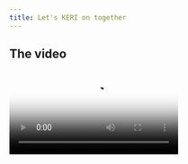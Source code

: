 ```yaml
---
title: Let's KERI on together
---
```


## The video

<!-- TODO: use path from /env Can't get this working -->
<video controls src='https://dwarshuis.com/videokeridoc/video1663530585.mp4' playsInline={true} poster='https://dwarshuis.com/videokeridoc/WOT-educational-video.png' />

<div className="subtitlecontainer alert alert--info margin-bottom--lg">okay and I will show slides all right so this is the presentation I did at IIW called 'Let's</div>

<div className="counter"></div>

## The subtitles as text

<!-- <div className="no-video-insert"> -->
<div className="no-video-insert">
0:00:00.080,0:00:00.800
paracore

0:00:03.520,0:00:12.480
okay and I will show slides all right so this
is the presentation I did at IIW called 'Let's

0:00:12.480,0:00:20.640
KERI on together'. I did the presentation,
I did the card at IIW with instructions on

0:00:20.640,0:00:26.880
how to pull the software and get ready so you
could run alongside the demo if you so chose.

0:00:27.600,0:00:33.120
No one did, which was a little bit disappointing,
but the repo is here, it's the KERI, right, KERIpy

0:00:33.120,0:00:39.680
repo the web of trust it's a lot of
the all of the networking and asynchronous

0:00:41.840,0:00:49.840
I/O is based on co-routines in a library
Sam Smith created called 'hio' right now

0:00:49.840,0:00:54.000
what I'll be running today requires
Python 3.9.7 but we're now up to 3.10.3

0:00:55.200,0:00:58.960
and these are the instructions if you
wanted to follow along let me get clone

0:01:00.000,0:01:04.320
the repo itself check out the future 'iiw'
branch and then just run a `pip install`

0:01:05.120,0:01:12.960
of the requirements file, to get all of the
dependencies. So most of actually everything

0:01:12.960,0:01:18.720
that we'll be showing today, starts with the
KERI command line interface that we call 'kli'.

0:01:18.720,0:01:26.080
It has commands and sub commands much like, if you're
familiar with Kubernetes' "kubectl" command line,

0:01:26.080,0:01:29.840
so that for example if you were doing some
something with verifiable credentials you would

0:01:29.840,0:01:36.080
start 'kli vc' and then there would be a sub command
following after the 'vc' for example 'issue' or 'revoke'

0:01:38.320,0:01:46.640
And then we do have Docker containers
that have all of the code pushed and configured

0:01:46.640,0:01:53.440
ready to run so you can pull one of those
and do a 'docker run', running a sub shell

0:01:53.440,0:02:00.960
and you can use the kli to perform tasks so
the basic structure for the commands in the kli

0:02:01.840,0:02:07.840
the groups that we have, pardon me, the agent group
for running our cloud agent which is also run

0:02:09.200,0:02:16.800
in the distributable desktop application
we're building using Py installer and

0:02:16.800,0:02:23.200
Electron to bundle KERIpy behind
a web-U/I that web-U/I uses the agent

0:02:24.880,0:02:29.600
if you want to perform some delegation commands
there's a couple of sub commands under delegate

0:02:29.600,0:02:34.320
if you want to create a distributed multi-sig
identifier you would use the multisig commands

0:02:34.320,0:02:38.560
and then the verifiable credentials I mentioned
the wallet commands are simply for listing the

0:02:38.560,0:02:44.560
contents of your wallet and by "wallet" I
mean verifiable credential wallet and then

0:02:44.560,0:02:50.320
to start witnesses or watchers you would use
the watcher group with sub cmnds like 'start'&'demo'

0:02:51.200,0:02:58.640
Steven: So, Phil, all these ..., well everything
on this page, is there documentation as to

0:02:58.640,0:03:06.240
what exactly an 'agent' means like do you have the
terminology somewhere? Phil: No, there isn't, (Now there is!, ed.)

0:03:06.240,0:03:13.440
but that would be a good thing to add to a getting started
I guess. Steven: yeah absolutely, so I mean could

0:03:13.440,0:03:20.880
certainly create like a vocabulary dictionary
and then maybe a one-liner description

0:03:20.880,0:03:28.400
of what each like "run cloud agent" does, what
delegation means. Phil: yeah that would be great.

0:03:28.400,0:03:30.720
(Available! See the glossary in the Youtube description)

0:03:30.720,0:03:46.800
Look at command line, if you run just 'help' from the top level,  
it does list... Steven: can you share the screen?

0:03:47.440,0:03:53.360
Phil: I'm sharing just this spreadsheet, I mean just the
presentation on there, let me show that desktop

0:03:56.000,0:03:59.200
there we go, okay can you see
the command line now? Steven: yeah

0:03:59.200,0:04:04.480
Phil: OK, so if you run 'kli --help' you get a list of
the commands and sub commands and they do have

0:04:05.440,0:04:10.000
one liners not all of them are accurate
at this moment but that's something that...

0:04:10.000,0:04:15.840
Steven: doesn't matter, it'll be a placeholder
in the worst case scenario.

0:04:16.400,0:04:21.360
okay, so for key management the top level commands
the the very first thing you almost always do

0:04:21.360,0:04:27.920
is do an 'init' which initializes both your data
store and your encrypted key store, 'incept' for

0:04:27.920,0:04:32.960
creating a single-sig identifier, technically you
can create multi-sig identifiers with that as well,

0:04:33.600,0:04:37.120
but they're not all that interesting. Because
all the keys are stored in the same key store

0:04:39.440,0:04:44.400
the different key events that you can create
an interaction event or a rotation event

0:04:45.040,0:04:48.480
are handled with the next two commands
'interact' and 'rotate' and they each take

0:04:48.480,0:04:54.160
parameters, 'rotation' for example, specifying your
signing thresholds number of keys rotating in

0:04:54.160,0:05:00.000
and out witnesses all the things that you can do
when rotating and 'purge' just deletes your key store

0:05:01.600,0:05:09.040
so then the miscellaneous commands querying
for creating witnesses for a KEL. Sending your

0:05:09.040,0:05:14.240
KEL to another agent; we don't use that very much
anymore because we use OOBIs to accomplish that now.

0:05:15.120,0:05:23.120
Signing, pardon me, you can just sign our arbitrary
data and it will return the signatures based on

0:05:23.120,0:05:27.520
the identifier that you used and we'll be done
I'll be demoing that in a little bit. Verifying

0:05:27.520,0:05:32.000
those signatures and if you're you know if you're
just exchanging signed data with someone via an

0:05:32.000,0:05:36.800
e-mail this will accomplish that
for you. Then 'list'ing the identifiers that

0:05:36.800,0:05:42.880
you're creating and giving a 'status' of a single
identifier. So it's important to point out that

0:05:44.240,0:05:51.840
with the most recent updates to KERIpy,
we now have first class support (ringing silenced)

0:05:57.040,0:06:02.480
We now have first class support for multiple
identifiers multiple local identifiers,

0:06:03.760,0:06:07.040
so that's why we have the 'list' command
so you can create in you can run

0:06:07.040,0:06:10.560
'init' once create a single data store
and key store and then run 'incept' as

0:06:10.560,0:06:13.600
many times you want to create other
identifiers and you use those for

0:06:13.600,0:06:20.320
like peer-to-peer communications and things like
that, so that you can't be correlated. All right

0:06:22.640,0:06:29.120
so each of the three top level runnable components
an agent a witness or a watcher each have

0:06:31.280,0:06:39.520
various startup commands. You have the 'bootstrap'
command to start an empty agent or to run a single

0:06:39.520,0:06:44.800
agent against one that's already been started. You
can run 'start' and then both for witnesses and for

0:06:44.800,0:06:50.480
agents we have these 'demo' commands which we make
heavy use of for local testing. So, for example

0:06:50.480,0:06:55.920
under the witness this starts up three well-known
witnesses and by "well-known" I mean we use salts

0:06:55.920,0:07:02.720
to initialize their key stores so that the you
can predict what identifiers will be created and

0:07:02.720,0:07:09.760
again that's not anything that you'd want
to do in a production environment,

0:07:09.760,0:07:14.240
but for running tests, and we'll be using
particularly the 'demo' witness command later on

0:07:15.120,0:07:19.200
to start witnesses so that other commands
that need witnesses know where to find them.

0:07:20.320,0:07:26.720
And then we have similar commands for watchers.
Part of the demo today is running through a

0:07:26.720,0:07:31.920
series of scripts that we've created in the
demo directory located in keripy/scripts/demo

0:07:33.360,0:07:38.960
and the most basic one is just 'demo-script' which
starts off and runs all the really basic commands

0:07:39.520,0:07:43.840
'demo-witness-script' runs through some of the same
commands but requiring witnesses to be running

0:07:44.720,0:07:50.160
and then we get into the more interesting
stuff: delegation and multi-sig

0:07:50.160,0:07:54.800
multi-sig delegation where both parties of
the delegation are a multi-sig identifier

0:07:54.800,0:07:59.920
and then credential issuance and multi-issuance.
During the demo at IIW we did not get to these.

0:08:00.720,0:08:05.360
We only got this far and in an hour. I'm not
sure we'll even get to these, but we will see.

0:08:08.320,0:08:15.760
Oh, I forgot to point out the all of the sample
JSON files are also located in keripy/tests/app/cli,

0:08:15.760,0:08:25.360
which contains the ..., when you do a 'kli incept'
command, it takes a file for all the properties

0:08:25.360,0:08:30.560
that you want to pass in for the creation of that
identifier, for example how many signature or how

0:08:30.560,0:08:34.880
many public keys to create, what's your signing
thresholds, how many / what witnesses to use, whether

0:08:34.880,0:08:39.840
it's transferable or not, et cetera and
I'll show these as we go through them today

0:08:42.320,0:08:47.360
and then finally another big enhancement in
this most recent round of changes to KERIpy

0:08:47.920,0:08:53.840
was the addition of out-of-band
introductions or OOBIs. They are files,

0:08:54.560,0:09:00.400
these are startup files that contain bootstrap
OOBIs. So for example when we use the 'demo'

0:09:00.400,0:09:04.800
command for witnesses, like I said: they're
well-known identifiers, they also start up

0:09:04.800,0:09:08.720
on well-known ports and they publish those
ports via a series of OOBIs. This is a

0:09:08.720,0:09:14.880
configuration file that any other agent can run
and know exactly how to contact those witnesses

0:09:16.000,0:09:19.120
and this is the configuration file for those
witnesses, so we'll get to those in a minute.

0:09:20.000,0:09:26.080
So that's it for the, pardon me, that's it for
the presentation there's not slides anyway

0:09:26.080,0:09:30.240
there's not that much in terms of slides,
here's just enough to get this kick-started.

0:09:32.720,0:09:38.560
So now we'll go over to our first script today.
Oh, one thing I didn't point out, but I wanted to

0:09:38.560,0:09:44.000
make clear: because we have the kli which you
can do everything you need to do with KERI

0:09:44.640,0:09:48.640
in KERIpy with the kli on a command line
and that's for running in a mode where you're

0:09:48.640,0:09:54.640
not always on the internet. But as I pointed
out also, we have an agent that can run.

0:09:54.640,0:09:58.800
That could be a continuous or persistent connection
to the internet. So a cloud agent for example.

0:10:00.240,0:10:05.760
And in that case the cloud agent exposes a
series of REST APIs that perform the exact same

0:10:05.760,0:10:11.680
functionality as all the kli things that we'll
be going through today. And in the demo scripts

0:10:11.680,0:10:17.440
that you see here for every script starting with
'delegate', there is a sister script next to it,

0:10:17.440,0:10:22.320
'-agent', that is the exact same command but
with a series of CURL POSTs, I'm sorry, the

0:10:22.320,0:10:28.560
exact same functionality, but executed as a
series of CURL POSTs against an agent, or PUTs

0:10:31.600,0:10:35.440
(and I'll show when we launch) the
agent we also expose a swagger U/I,

0:10:35.440,0:10:42.000
which allows you, if you wanted, to execute
commands against it. I'll show that towards the end.

0:10:44.880,0:10:47.280
So let's start with the basic 'demo' script.

0:10:49.840,0:10:55.920
I'll zoom in here a little bit, is that
legible for you? Steven: yeah, I'm much better now.

0:10:57.760,0:11:05.760
Okay so, the very first thing this does is create
a key store within it. Currently KERI now supports

0:11:06.560,0:11:11.360
the ability to create a key store and data store
for that matter with a passcode and when you

0:11:11.360,0:11:16.400
do that, it becomes an encryption key. like it's
stretched into an encryption key that is used for

0:11:17.440,0:11:24.160
encrypting the key store so that no one
else can gain access to your private keys

0:11:24.800,0:11:29.040
that passcode is never stored
anywhere within KERIpy or the agent

0:11:29.040,0:11:33.520
so it has to be protected by the user because
otherwise you can't get access to your keys

0:11:34.400,0:11:41.840
Steven: Sorry Phil give me one sec there's
just something going on in here, one second

0:11:45.000,0:11:55.000
(What a perfect break for a small quiz!:)
(How many new terms has Phil introduced so far?)

0:11:55.500,0:12:05.520
(The answer is: 55 terms that need explanation!)
(Most of which are available; see description.)

0:12:07.520,0:12:08.960
Steven: sorry about that!
Phil: no worries

0:12:15.840,0:12:20.240
Okay so, for all of the commands that we're
gonna be running today, we just pass in the

0:12:20.240,0:12:23.200
flag '--nopasscode' so the keystore isn't
encrypted. And that's just to make things

0:12:23.200,0:12:27.120
easier, so we're not passing passcodes around
to every other command but anywhere where you

0:12:27.680,0:12:32.640
run a subsequent command after 'init' you can
pass in '--passcode' and it'll unlock

0:12:32.640,0:12:38.400
the keystore if it's indeed locked so the very
first thing that this does is create a database

0:12:38.400,0:12:43.680
and key storage you can see from the comments
the name of the database, the name of this

0:12:44.480,0:12:48.240
instance that you're creating, is
called 'test' and that is used to create

0:12:48.240,0:12:53.440
the directory structure for the databases
that support both the wallet and the key store.

0:12:55.520,0:13:00.800
Those databases can go in one of three
places. When configured properly you can

0:13:00.800,0:13:06.640
create a database and key store in '/temp'
which obviously is used just for testing and

0:13:06.640,0:13:13.360
we use that heavily when running all of our unit
tests. If you have a directory called

0:13:14.080,0:13:18.720
'/user/local/var/keri', and the current user has
write access to that directory it'll create

0:13:18.720,0:13:22.480
all the databases under there. And then they're
prefixed with the name that you give it here.

0:13:23.680,0:13:28.720
If you don't have that directory the last place
that KERIpy attempts to create the data stores

0:13:28.720,0:13:34.960
is in your 'home directory.keri' and then it
would begin with 'test' for this one after that.

0:13:35.600,0:13:38.160
So those are the three places you
want to go look for your key stores

0:13:41.280,0:13:44.240
So after it creates the key store, we're creating...
Steven: Sorry, can you, when you

0:13:45.760,0:13:51.280
would you define which one of those three places
to look for here? Phil: No. Steven: or it's just the way

0:13:51.280,0:13:56.320
you're installed, you're just, you're set up
Phil: that's correct, it's the way your system is set up

0:13:56.320,0:14:01.760
there. we don't support the creation of temporary
from the command line. We could add it as a flag,

0:14:01.760,0:14:06.400
I guess, but we don't currently support that.
So this will ...,from the command line, this will

0:14:06.400,0:14:09.920
create the key stored in either '/user/local/var/keri',
if it exists and you have

0:14:09.920,0:14:16.720
write access to it, or under '.keri' in your
own directory if you don't have that other one.

0:14:20.080,0:14:20.580
Uhm...

0:14:23.600,0:14:28.240
Yeah, we could we could definitely add the ability
to create a 'temp'(orary ed.) from here but that would

0:14:28.240,0:14:32.960
just be another flag so the first thing we create is
a non-transferable identifier after you give

0:14:32.960,0:14:37.520
the name of the data stored you give a local
human readable alias to this identifier and as

0:14:37.520,0:14:41.360
i mentioned you can support you can create
multiple identifiers so you would give them

0:14:41.360,0:14:43.920
per a single key store so you can
give them whatever aliases you want

0:14:43.920,0:14:47.600
So that you can remember what you're
using that particular identifier for

0:14:48.880,0:14:52.480
So this is creating a non-transferable
identifier. We'll start by opening that

0:14:56.560,0:15:04.320
So, 'transferable=false' obviously and a
transferable identifier (&lt;- slip of the tongue!)

0:15:04.320,0:15:08.160
Or a NON-transferable identifier in
this case, means that you cannot perform

0:15:08.160,0:15:12.320
any rotations against this (identifier ed.) You can't transfer
to another set of keys that's why it's called

0:15:12.320,0:15:19.280
"non-transferable", so these are basically throwaway
identifiers. You use them for example witnesses

0:15:19.280,0:15:23.200
you'd use non-transferable identifiers because
they themselves won't ever have any witnesses

0:15:23.200,0:15:27.040
they don't perform rotations at all.
If you feel like a witness

0:15:27.040,0:15:30.640
has been compromised, you just destroy that
witness and start over with a brand new one,

0:15:30.640,0:15:34.720
and rotate it out of your key store, out of
your identifier, that's using that witness.

0:15:37.120,0:15:42.560
So because it has no witnesses, 'toad' is the
witness threshold I have no idea why it's

0:15:42.560,0:15:48.800
called "toad"; that's a Sam-ism (Sam Smith, ed.). so we have a zero
witness threshold, because we have no witnesses the

0:15:48.800,0:15:54.320
'icount' is the number of signing keys to create,
the 'ncount' is the number of next keys. If you

0:15:54.320,0:15:59.440
you're familiar with KERI pre-rotation, this is
the next keys to create and that these are the

0:15:59.440,0:16:05.960
signing thresholds, 'i' for current signing threshold ('isith' ed.)
'n' for next signing threshold ('nsith' ed.), and these have to be

0:16:05.960,0:16:10.360
'1' for transferable identifiers, across the
board, because they only support single sig

0:16:12.400,0:16:18.240
All right, so, after we do that, we try and
rotate this identifier and we capture the

0:16:18.240,0:16:23.200
fact that we should get an error, because you
can't rotate a non-transferable identifier.

0:16:25.360,0:16:36.080
Then we move on and we create a
transferable identifier. Open that file

0:16:36.080,0:16:38.320
the only difference between this and
the previous one, because we're not

0:16:38.320,0:16:42.160
going to do witnesses quite yet, is that
we have the flag 'transferable:' equals 'true'

0:16:44.000,0:16:46.800
and you'll notice when we create those
two identifiers they have different

0:16:47.520,0:16:53.520
prefixes on the identifier which because
all cryptographic material is encoded in

0:16:53.520,0:16:57.920
qualified Base64 we have a derivation code
on the beginning that indicates one is a

0:16:57.920,0:17:03.840
non-transferable, and the other is a 'Blake3'
hash of a transferable identifier; it's 'B' versus 'E'.

0:17:11.120,0:17:14.720
So after we create the transferable
identifier we then try and perform a

0:17:14.720,0:17:19.520
rotation event, which should work because this
is transferable. We then rotate, and we anchor

0:17:19.520,0:17:22.480
data into it (using '--data' tag, ed.),
and in this case the anchor is

0:17:24.560,0:17:29.520
just a simple standard
anchor for example for performing a "delegation"

0:17:29.520,0:17:36.400
or anchoring a transaction event log (TEL ed.) event into
this, and by anchoring we mean making

0:17:36.400,0:17:40.960
a cryptographic commitment to whatever this
data points to. So, for example in delegation,

0:17:40.960,0:17:45.840
if I were being a delegator and someone
requested a rotation event, I would anchor,

0:17:46.800,0:17:50.640
I would create an anchor similar to this
this is okay this wouldn't be '0' but

0:17:50.640,0:17:57.000
okay, this is the prefix (&lt;- Oops!) that I'm
approving, the AID, sorry, that I'm approving

0:17:57.280,0:18:01.360
this is the sequence number of the event that
I'm approving and this is a digest of that event

0:18:02.640,0:18:05.040
same thing if you were anchoring an issuance event

0:18:05.840,0:18:09.440
from a public transaction event log (PTEL ed.), it
would look exactly like this

0:18:11.840,0:18:18.240
Steven: And the sequence is for what? Phil: So remember,
in key event logs key events are a sequence of events.

0:18:18.800,0:18:23.680
So you do the inception: 's=0', rotation 's=...'
etc etc, so that's an index into the

0:18:23.680,0:18:31.520
key event log, that this event represents.
We perform an interaction event which anchors

0:18:31.520,0:18:36.320
the exact same data just for testing purposes,
obviously. Then we perform a rotation event that

0:18:36.320,0:18:41.120
gives us three keys with assigning threshold
of two and then another rotation doing the same

0:18:41.120,0:18:46.000
thing, because remember, this is an interesting
thing to remember about KERI,

0:18:46.000,0:18:52.560
because you do pre-rotation you need at least
two rotations to get to a new number of next keys

0:18:52.560,0:18:57.680
So when we first created these, if you remember, I
had a next key of '1' so after this rotation event

0:18:58.720,0:19:02.240
we will only have one key because that's
what we previously committed to but now we

0:19:02.240,0:19:06.000
prepare ourselves to have three keys
if we perform another rotation event.

0:19:09.680,0:19:14.080
These are the sign&verify commands that I
mentioned earlier. So we sign the data just signing

0:19:14.080,0:19:17.840
again you can have any arbitrary data. You can
specify the data on the command line, if you want,

0:19:17.840,0:19:25.200
or if you use the '@' sign here, you can specify a
file to sign, and then we take the three signatures

0:19:25.840,0:19:30.160
and pass them into the 'verify' command against
the same data, using the same identifier that

0:19:30.160,0:19:34.880
signed them, testing with the same identifier that
signed them, and we get whether they're verified or

0:19:34.880,0:19:39.440
verifiable, or not, and then in this last one (command, ed.)
I just messed with the signed data to verify

0:19:39.440,0:19:46.320
it, to generate an error on verification. And the
last bit here is just testing establishment only

0:19:50.000,0:19:54.000
and that's just another flag that you can
pass in when creating an identifier: 'estOnly:'

0:19:54.720,0:20:00.720
is 'true' and that means you can only perform
establishment events which are 'incept' or

0:20:00.720,0:20:07.120
'rotate' events and that's a security enhancement
to an identifier, so that you can't ever expose

0:20:07.120,0:20:13.280
your public key repeatedly by doing interactions
which just sign and anchor data but they never

0:20:13.280,0:20:18.400
rotate keys. And repeated use of a public key
weakens it because it exposes it and allows

0:20:18.400,0:20:24.640
people an opportunity to try and work against it
and break it. So, with "establishment only" (estOnly tag, ed.),

0:20:24.640,0:20:30.240
every time you do anything, issue a credential, approve
a delegation, etc, you're getting a new set of

0:20:30.240,0:20:34.720
"next", you're getting a new set of keys so the keys
are only exposed once, when they're first created.

0:20:37.280,0:20:37.780
okay

0:20:40.160,0:20:45.040
All right, so let's go run that, how are we doing
here for visibility? Let me zoom in a little bit.

0:20:45.040,0:20:49.840
Steven: a little bit bigger will be good. Phil: How's that? Okay
yeah, all right, let me give us a little space

0:20:55.440,0:21:03.840
All right, so the first thing we'll do is, so,
the very first thing we always do is delete our

0:21:03.840,0:21:10.560
keystore, because I'm developing KERIpy and
working with it every day, I repeatedly am

0:21:10.560,0:21:15.840
deleting my keystore, so if you're going to ever do
anything with KERI you get used to running this

0:21:15.840,0:21:20.000
command, because you're creating new key stores for
testing, and you don't want to keep the old data

0:21:20.000,0:21:25.600
around, so you'll just see me do that repeatedly
throughout the demo today.

0:21:27.680,0:21:31.600
So run './scripts/demo/demo-script.sh'
Steven: this is a stupid question...

0:21:33.840,0:21:40.720
so when it's the key stores that are stored in that
folder '/var/keri'; what format is it in?

0:21:42.000,0:21:50.560
those are lmdb databases. Lmdb? Lmdb, yeah.
it's a read-only, or not read only, it's a

0:21:50.560,0:21:54.480
lightning fast key value store supposedly
the fastest database on the planet

0:21:55.120,0:21:57.840
according to Sam (Smith, ed.) according to them
as well; that's what they claim.

0:22:00.400,0:22:04.720
All right, so we'll just quickly go
through the different commands that I

0:22:04.720,0:22:08.560
already talked through in the script. We created
the key store in the database, and we created a

0:22:08.560,0:22:13.440
credential store as well, and you can see I
have write access to '/user/local/var/keri'

0:22:13.440,0:22:19.280
So under keystore (ks, ed.) created test under database
(db, ed.) test and 'reg' for the registry for the key

0:22:19.280,0:22:24.720
credential store, it created test. This is the
non-transferable identifier that we created. It has

0:22:24.720,0:22:29.760
a derivation code of 'B' at the beginning of it and
interestingly enough the public key is also

0:22:30.880,0:22:37.120
the identifier. Here's the error that we generated
because we attempted to rotate a non-transferable

0:22:37.120,0:22:42.000
identifier. That's a good error and then
next we created the transferable identifier

0:22:43.440,0:22:47.280
and it starts with 'E' so you know that's a
transferable identifier just by looking at

0:22:47.280,0:22:52.320
it. And the public key is different because this
public key, I'm sorry, this identifier (!) is generated

0:22:53.520,0:22:59.680
as a hash of the inception event, so that's how
we generate identifiers for the

0:22:59.680,0:23:06.560
transferable identifiers and then using the same
one, we did the first rotation, we did a second

0:23:06.560,0:23:10.720
rotation, we anchored data in here somewhere, which
I'll take a look at with the status command next.

0:23:11.680,0:23:15.120
And then we started doing that we did:
an interaction event. And then we did the

0:23:15.680,0:23:23.120
rotation, to get three sets of keys. Okay, that was
the second rotation event with the three on it.

0:23:23.760,0:23:28.720
And then here are the three signatures on
that anchor data, and those are the same

0:23:28.720,0:23:32.320
that are in the script because I when setting
up the script, I copy and paste them in there

0:23:32.320,0:23:36.880
one two and three is valid but signature
three is not valid now. Interestingly enough,

0:23:37.520,0:23:42.000
you see that with only passing in the signature
the code knew that they were one two and three

0:23:42.640,0:23:46.480
and that's because when using a multi-sig
identifier when you sign something with it

0:23:46.480,0:23:51.280
you create what's called indexed signatures
so the derivation code contains not only

0:23:52.640,0:23:59.040
a code to tell you that it is a signature but also
it is an index signature so that you can see 'AA',

0:23:59.040,0:24:07.040
'AB' and 'AC', that's hex for '0', '1' and '2'. So we know that
they came from, they correspond to the first public

0:24:07.040,0:24:11.920
key versus the second public key versus the third
public key. Steven: Cool, so how come it says signature

0:24:11.920,0:24:17.680
three is valid and then error signature is invalid?
Phil: Because this is the one in the shell script that I

0:24:17.680,0:24:25.440
let's see script "demo-script", I ran this one with
a messed up signature, so I took signature three

0:24:25.440,0:24:31.840
and I changed the end of it, so it's an example,
just to show it that way.

0:24:32.480,0:24:37.600
i should change the anchored data, because changing
signatures is not as interesting. But anyway,

0:24:37.600,0:24:41.360
one of the commands that I talked about at
the beginning that's very useful is the 'kli

0:24:42.400,0:24:53.680
status' command and we'll take a look at the test
key store and the alias of trans and you can see

0:24:53.680,0:24:57.680
that it's at sequence number five, because we
performed an interaction

0:24:57.680,0:25:01.600
in several rotation events. We're not using any
witnesses so this is blank, and these are our

0:25:01.600,0:25:05.840
three public keys but more interesting with
the 'status' command is this the '--verbose' flag

0:25:07.040,0:25:10.320
which gives you the full key event log
so now you're getting into the real guts

0:25:10.320,0:25:14.000
of kerry here you can see exactly,
oops, that's not what I want to do,

0:25:19.040,0:25:19.760
you can see

0:25:21.840,0:25:25.360
well first we specifically list the
witnesses when you run 'verbose', which he

0:25:25.360,0:25:28.480
doesn't have any, but now you can see each of
the commands. So here's your inception command,

0:25:29.040,0:25:33.600
because we use self-addressing identifiers (SAID, ed.) for
all KERI events, his digest is the same as his

0:25:33.600,0:25:38.160
inception, is the same as his identifier because
this is an inception event, and here's his key

0:25:38.160,0:25:41.840
and here's a cryptographic commitment
to his next key, his pre-rotating key.

0:25:42.640,0:25:47.280
Now we perform a rotation so you could you
could run Blake3 against this and prove that

0:25:47.280,0:25:51.440
it matched up with the pre-rotated next key,
to verify that this is the correct rotation

0:25:51.440,0:25:56.800
event and his identifier of course doesn't
change. That's the whole power of KERI for

0:25:56.800,0:26:01.760
key management. But he has a new self-addressing
identifier, because this is the hash of this event.

0:26:03.680,0:26:08.400
Then we move on and this is where we anchor
the data, and this is what an anchor looks like.

0:26:08.400,0:26:13.920
So it's simply in the 'a:' field in a which is an
array of any data that you want to anchor in here.

0:26:13.920,0:26:19.040
And this is that anchor file that I showed
you earlier. Here's an interaction event. You see

0:26:19.040,0:26:22.960
there's nothing specifying any key changes here,
because you don't change keys with interaction

0:26:22.960,0:26:27.200
events, you're just at anchoring data and
here we've anchored the same amount of data.

0:26:28.480,0:26:33.120
You notice also every event but the inception event has a 'p:'

0:26:33.120,0:26:39.680
and that's an anchor to the previous; thus making
it a blockchain. An anchor to the previous event

0:26:41.600,0:26:44.960
and then finally we performed the rotation,

0:26:46.080,0:26:50.640
to give us three next keys, but as I said, because
we had already committed to one key when we did

0:26:50.640,0:26:54.800
that three, we got three next keys but only
one public key, so we had to perform a second

0:26:54.800,0:27:01.360
rotation to get three public keys, and this 'kt:'
here is the signing threshold for the (signing, ed.), so you

0:27:01.360,0:27:05.840
need at least two signatures to make anything
valid for this identifier in this current state.

0:27:08.000,0:27:11.840
All right. So that's the first intro
script. Any questions about that?

0:27:13.040,0:27:14.480
Steven: I don't know enough to ask questions.

0:27:18.560,0:27:24.400
So I know from reading some of the specs of
that all the those (tags, ed.) like 'vt:' whatever the

0:27:24.400,0:27:29.760
field names are, are all defined in the spec, right?
Phil: yes, they are, absolutely. Yeah, it's funny,

0:27:29.760,0:27:35.120
I mean, I'm at the point now, where I look at them
and my head just reads them out loud to me. Steven: I'm not

0:27:35.120,0:27:44.640
there yet. Phil: yeah, it takes a while and Sam has changed
them repeatedly. Like 'k' here used or i

0:27:44.640,0:27:48.240
know b all the b's they used to be 'w's because
they used to be witnesses but we changed them

0:27:48.240,0:27:54.160
to backers instead of witnesses so now they're
all 'bt', 'br' and 'ba' Steven: But is a backer a witness?

0:27:55.840,0:27:59.760
Phil: Well, you can have either a ledger backer or a
witness backer that's why we changed the name.

0:28:01.360,0:28:05.680
and a witness backer would be using standard
KERI infrastructure for witnesses

0:28:05.680,0:28:09.360
and then you can have as many as you want, but if
you have a ledger backer you're anchored to just

0:28:09.360,0:28:15.840
one ledger. And that ledger serves the role
of both witnesses and technically watchers.

0:28:16.400,0:28:20.800
Steven: a ledger is greater than ...
a ledger contains witnesses?

0:28:22.320,0:28:28.880
Phil: a ledger serves the role of a witness, if you have
a need for distributed ledger technology in your

0:28:28.880,0:28:33.920
infrastructure. iIf you're relying on cryptocurrency
or you know the economics of a token or whatever,

0:28:34.960,0:28:42.240
then you can use that and trust the (if you
want to put trust in the) anchoring of your

0:28:42.240,0:28:47.440
events in the ledger, instead of getting
receipts from witnesses, you can do that.

0:28:47.440,0:28:52.720
It's not better, it's just different. It's just a
different way to provide that layer of security.

0:28:54.960,0:28:58.160
So the next thing I'm going to do here,
down in the lower window, is to launch..

0:28:58.160,0:29:01.280
Steven: So, it has a story (as a sidebar): Has there
been discussion about using tokens?

0:29:02.640,0:29:08.000
Steven: Not for us (KERI/ACDC, ed.), no. Steven: But like crypto?
Phil: At IIW last week there was a really interesting session

0:29:08.560,0:29:15.680
that Richard Esplin from Evernym (now AVAS) held,
asking why KERI versus why a ledger?

0:29:15.680,0:29:20.560
And what the whole point of it for him was... (&lt;- cliff hanger!),
that it was a great session, he held it on Monday and none of

0:29:20.560,0:29:25.840
us were able to attend. So then he re-held it again
on Tuesday, oh I'm sorry it was on Tuesday, first day

0:29:26.400,0:29:32.560
on Tuesday, then he held it again on Wednesday
after talking to us Tuesday night at dinner he

0:29:32.560,0:29:38.320
held it again on Wednesday, so Sam and myself
and Kevin could participate, pardon me, and his

0:29:38.320,0:29:42.240
the whole point of it for him was ( tadaa! -> )
okay, if I'm instructing clients who want to build

0:29:42.240,0:29:46.400
SSI infrastructure, do I tell him "he is KERI"
do I tell him "he's a ledger" what do I tell him?

0:29:48.160,0:29:51.280
And it was great to clear up a lot of
misconceptions because people think:

0:29:52.000,0:29:56.400
"oh, you can't use a ledger with KERI". No that's not
true, you don't have to use a ledger with KERI. We

0:29:56.400,0:30:01.200
don't think it's, we don't think it's needed at
all, but as Sam as what Sam pointed out during

0:30:01.200,0:30:05.920
the talk, is if you already have an investment
in ledger infrastructure for other reasons,

0:30:06.640,0:30:10.720
you can then leverage that ledger
as an additional trust threshold,

0:30:10.720,0:30:14.640
or security threshold for your
identifiers instead of using witnesses.

0:30:17.200,0:30:22.800
So no, we're not, I mean the vLEI won't be using
anything to do, with cryptocurrencies or tokens but

0:30:22.800,0:30:29.280
if you, you know, if for example a lot of people are
using SSI systems based on Indy networks, right,

0:30:29.280,0:30:34.320
now if you want to transition to using KERI, you
could do that by anchoring your KERI identifiers

0:30:34.320,0:30:39.040
in your Indy ledger. And then you, and the neat
thing about it is, you could then transfer them

0:30:39.040,0:30:43.600
off, off the ledger and have non-ledger based
identifiers, so that's what's great about

0:30:43.600,0:30:47.760
KERI: it's portable, you can be anchored to any
one ledger at a time, or you could move it to a

0:30:47.760,0:30:53.040
different ledger, or you could move to using just
witnesses, all with the same identifier by just

0:30:53.040,0:30:58.880
doing rotation events and changing your anchor,
your backers here. Steven: but could you also do, if

0:31:02.080,0:31:09.520
could you be anchored, let's say to multiple Indies
or Ethereum? Phil: you could be only anchored in one at a

0:31:09.520,0:31:16.160
time, because that's the source of truth
for that identifier at that given point in time.

0:31:16.160,0:31:21.440
You can then rotate to a different one, but you
you can't have two ledgers at the same time.

0:31:23.200,0:31:30.320
Steven: So when people, well what maybe they
misunderstood, so I understood that

0:31:30.320,0:31:33.360
okay one of the problems in blockchain is that
you're all you have to be committed to all use

0:31:33.360,0:31:39.120
the same network which is not practical
unless you're running an ICO scam, so

0:31:40.960,0:31:46.880
I understand KERI is digital ledger
technology agnostic. And that you could

0:31:46.880,0:31:52.080
use it..., it could interoperate with existing
ledgers like Aries or Indy whatever it's called,

0:31:54.800,0:31:57.760
but it's only that one network.
You couldn't, you couldn't connect

0:31:59.280,0:32:07.520
Ethereum and Indy to the KERI ledger (&lt;- KEL?!)
Phil: Correct, yeah, KERI is not (a ledger. ed.), KERI couldn't,

0:32:07.520,0:32:13.520
It couldn't be used as a technology to bridge between
networks, that's not what it's designed for, but

0:32:13.520,0:32:17.200
you could use it to move a single
identifier across networks, if you wanted

0:32:19.360,0:32:29.520
oh okay, all right, yep, okay. So moving on,
the next command I'm running again

0:32:29.520,0:32:34.160
we do the 'rm -rf' and then 'kli witness
demo'. This starts these three witnesses and

0:32:34.160,0:32:38.320
we give them aliases of 'wan', 'wil' and
'wes' and these are the three identifiers.

0:32:38.320,0:32:41.840
That I now know by heart, because I
start them a hundred times every day.

0:32:42.800,0:32:48.240
And they're started with a given salt for
each one, so that the identifier is predictable.

0:32:50.000,0:32:54.640
Now we get to OOBIs. This is the really interesting
part. So OOBIs or "out-of-band introductions"

0:32:54.640,0:33:00.720
allow people to discover full key event logs,
witness key event logs and service endpoints.

0:33:00.720,0:33:06.800
for any other identifier, and you can see here
they are simply URLs, so in these cases this is

0:33:06.800,0:33:13.760
an OOBI, we know that because it has this '\*\*\*/oobi/'
in the path. This is the identifier about whom

0:33:13.760,0:33:18.960
this OOBI is referencing. And this is the role that
this particular OOBI is playing, so in this case

0:33:18.960,0:33:26.880
this is a 'controller' OOBI for this witness.
We'll take a look at two configuration files.

0:33:33.200,0:33:38.320
So this is a new (setup? ed.), with the most recent
version of KERI with Py, we have the ability

0:33:38.320,0:33:42.160
to specify configuration files. Previously
when we did our first pilot for life with

0:33:42.160,0:33:44.640
this we were hard-coding IP-addresses
all over the place, because we didn't

0:33:44.640,0:33:48.560
have a discovery mechanism. But we now have
a discovery mechanism that's using OOBIs.

0:33:49.680,0:33:54.000
So when you start any agent who's going to run
with persistent connection like our witnesses,

0:33:54.000,0:34:00.320
or if you run agents, you can specify a
CURLs field in their configuration file,

0:34:00.320,0:34:06.880
that specifies endpoints that he will be exposing.
So in this case the scheme he's exposing a TCP

0:34:06.880,0:34:15.600
end-point. On this port 'localhost' and an 'http:' endpoint
on this port on localhost when he generates OOBIs

0:34:15.600,0:34:19.440
he can generate OOBIs, for either of these
endpoints, because he's been told, through this

0:34:19.440,0:34:26.320
configuration file that that's who he's listening
on. So when he generates an OOBI for example for a

0:34:26.320,0:34:30.720
controller, so then the controller is basically saying:
"this is where you can contact me directly, not through

0:34:30.720,0:34:38.480
a witness, but just contact me directly", pardon me,
he would generate a newbie that looks like this...

0:34:41.520,0:34:45.280
Okay, we're already schooled over this, is the
little window of the two of us was blocking it

0:34:47.600,0:34:52.560
so it's again, it's the location to
contact this OOBI which is of course the same

0:34:52.560,0:34:57.760
as his 'http:' endpoint: what they identify, who the
identifier is, and what role this OOBI is playing.

0:34:57.760,0:35:02.480
Now interestingly, when you look at the
command line we ran six OOBI resolutions, the

0:35:02.480,0:35:07.440
little green checkboxes, said they all worked
and that's because, well now when we start this

0:35:08.000,0:35:12.560
based on the configuration file, not only does
each witness expose his endpoints this way,

0:35:12.560,0:35:19.360
but he also resolves the other two witnesses
OOBIs, so at startup he exposes this then he

0:35:19.360,0:35:27.280
reaches out to this witness at this
address and this witness returns a reply event

0:35:27.840,0:35:32.320
which contains his key event log, which is very
simple, because he's a non-transferable

0:35:32.320,0:35:38.080
identifier, and a reply message containing
his endpoint information that he has had

0:35:38.080,0:35:41.920
configured via this configuration file. So now
all the witnesses are communicating with each

0:35:41.920,0:35:45.360
other and establishing how they could connect
with each other if they need to. And also if

0:35:45.360,0:35:50.160
someone is, let's say, as we will demo in a minute,
someone is using all three of these witnesses,

0:35:52.080,0:35:56.720
when someone asks a witness for an OOBI
for an identifier, that he's a witness for,

0:35:56.720,0:36:01.520
he can say "oh well, he's also has
these other two witnesses and here's

0:36:01.520,0:36:05.200
their connection information. Doesn't have to do
that, but he can, because we've configured him to

0:36:05.200,0:36:11.120
resolve the other witnesses and then wil's
and wes's configuration file is the same.

0:36:11.120,0:36:17.280
Except of course he's referencing the other two
identifiers, right, so now we'll look at 'demo-script-witness'

0:36:20.800,0:36:28.320
again, this is we initially initialized
the key store with, no passcode, we do an OOBI

0:36:28.320,0:36:32.720
resolution against each of the three witnesses,
those OOBIs should look familiar because the ones

0:36:32.720,0:36:38.240
I just showed in the configuration file, so now
this new data store now has the information for

0:36:38.240,0:36:42.960
each of these three witnesses. So he's configured
to be able to use them as witnesses, if he wants

0:36:43.840,0:36:49.680
this, however, if we were running an agent we would
probably create a configuration file like this one.

0:36:50.960,0:36:54.960
If for example we were, which
we will be for the vLEI system,

0:36:54.960,0:36:59.600
packaging up an agent that has pre-configured
witnesses; that we're anticipating everyone will

0:36:59.600,0:37:03.600
use and then we create a configuration file
which gives them OOBIs to those witnesses.

0:37:03.600,0:37:06.960
So when they start up, they initially
automatically initialize those,

0:37:06.960,0:37:10.720
and bring them, bring all the data over they need,
so they can communicate with those witnesses.

0:37:12.800,0:37:17.120
But you can do it with command line here 'kli
oobi resolve' so that's what we do for this.

0:37:19.280,0:37:26.160
So then we do an inception event with the
'trans-wits-sample' and then we create an inquisitor

0:37:26.160,0:37:31.840
and then we do a status of this with his
witnesses, we perform a rotation witness

0:37:31.840,0:37:35.520
cut, so that removes this guy from his set
of witnesses, this is rotating a witness

0:37:35.520,0:37:39.360
out, because I don't want to use them
anymore and then we do a status again

0:37:39.360,0:37:43.840
to see that he's gone, that he's down to
two witnesses this is fixed, I fixed this,

0:37:46.080,0:37:51.600
and then we do a kli rotate with a 'witness-add',
so we add that witness back in and then we do

0:37:51.600,0:37:56.240
another status to see that he has those, that
witness's back in, as part of his witness set.

0:37:56.240,0:37:59.760
Steven: And what happens if you never added that
back in? Does something tell you have,

0:38:00.560,0:38:03.040
you should have three witnesses? Phil: Well you're okay,

0:38:04.640,0:38:08.320
you don't have to. It's just saying that
you now have two and when you, so when you

0:38:08.320,0:38:18.080
rotate this out, it will also change your witness
threshold. I think let's take a look at this guy

0:38:18.080,0:38:22.400
yeah so you can see when we create him he's
created his transferable with these three

0:38:22.400,0:38:26.880
witnesses and he has a witness threshold of two
so that means you only need receipts from any

0:38:26.880,0:38:31.280
two of these okay considering Steven: Okay, that's sort
of, that's what I was thinking / wondering about.

0:38:31.280,0:38:36.720
So if you put that to three
and you and you removed, you cut that one...,

0:38:37.440,0:38:42.480
Phil: you'd get an error. Steven: Oh, you get an error, yeah,
you can't cut them? Phil: you

0:38:42.480,0:38:46.480
can't, yeah, I would say your witness threshold of
two is you're with a threshold of three can't be

0:38:46.480,0:38:50.720
satisfied, because you only have two witnesses. Steven: so
you're supposed to create a new one, add a new one

0:38:50.720,0:38:54.320
and then... Phil: No, you can change the threshold
on the command line, so you do something like

0:38:55.440,0:38:59.840
'--toad 2' and then that would,
that would make it valid

0:39:01.680,0:39:04.240
Steven: but wasn't there a reason why
it was three in the first place?

0:39:05.760,0:39:09.440
Phil: It's all your own identifier and
you're controlling your identifier, so it's up to

0:39:09.440,0:39:14.560
you to determine what security constraints
you want for that identifier, so yeah sure, you

0:39:14.560,0:39:17.920
probably created it with three, but if you're just
saying "okay, you know what, now I only need two, or

0:39:17.920,0:39:21.760
I'm only going to have two temporarily, because
i need to go find a new witness", you can do this.

0:39:21.760,0:39:27.200
Again not the most practical example but
I'm just showing how 'cut's and 'add's work, makes sense?

0:39:27.200,0:39:40.340
Steven: yeah. Phil: All right, cool, so let's run this
script and we can watch it go through its process.

0:39:40.840,0:39:44.720
(Quick question: Does Phil enjoy being around Wan, Wil and Wes??)

0:39:44.720,0:39:45.220
yes

0:39:48.720,0:39:51.840
All right, creating key store, this
is the OOBI resolution so that this

0:39:51.840,0:39:55.280
guy now knows how to contact
those OOBIs. And you can see

0:39:55.280,0:39:58.640
he's going through all the different steps.
And we'll go step by step through this.

0:40:02.640,0:40:09.520
Page up, so this is where he initialized his,
or he resolved his three OOBIs with the 'oobi resolve'

0:40:09.520,0:40:15.600
command and you can see part of the 'incept' command
also takes your identifier and propagates it to

0:40:15.600,0:40:20.560
your three witnesses. However, many end number of
witnesses waits for receipts from those witnesses,

0:40:20.560,0:40:25.200
then collects all the receipts and passes them out
to all the other witnesses. So he propagates the

0:40:25.200,0:40:30.960
receipts from everybody to every witness. So every
witness has a fully receded key event log for him

0:40:30.960,0:40:34.800
and that's what waiting for witness receipts
is here. And that all happens as part of the

0:40:34.800,0:40:40.320
'incept' command, then we did the 'status' command
so this is 'EELF\_' as our new identifier

0:40:40.960,0:40:45.280
and you can see that he has a signing
threshold of two but he got all three receipts

0:40:50.480,0:40:54.480
and then as we go on, you can see this is
where he cut that one witness, so he's now

0:40:54.480,0:41:00.880
down to two, and this is where he added him back
in, he's now back up to three, so we'll do a quick

0:41:04.640,0:41:05.840
test

0:41:16.240,0:41:19.840
my fingers know I made a mistake my brain didn't

0:41:22.080,0:41:22.580
yes

0:41:32.240,0:41:33.040
what did I type

0:41:38.960,0:41:41.520
witness test trans wits

0:41:43.600,0:41:49.600
Okay, so here's the key event log for all those
things that we just did. This is the inception

0:41:49.600,0:41:53.360
event, and in an inception event you just
specify the 'b:' field with the backers you're

0:41:53.360,0:41:58.480
going to use for this and the 'bt' is your backer
threshold so that's the 'toad:' of two that we saw.

0:42:00.480,0:42:07.520
Here's the rotation event that "did a 'br'" or backer remove,
so this cut that witness from the list

0:42:08.320,0:42:11.680
and then this is the third
rotation, of a second rotation event

0:42:12.240,0:42:17.040
that "did a 'ba'", so it added
that backer back into the list

0:42:17.040,0:42:22.000
and when we did the '--verbose', you can see that he
lists, he's now back up to, those three witnesses

0:42:24.560,0:42:29.120
All right, so that's using witnesses with an
identifier, again I don't think that I show

0:42:29.120,0:42:35.360
that yeah I showed this yeah yeah so you just
specify your witnesses in the 'wits' configuration,

0:42:35.360,0:42:38.320
in the 'wits' field of the configuration
file, when creating an identifier

0:42:38.880,0:42:46.000
and that's in the demo script, when we did the
'incept', we specified that file 'trans-wits' sample,

0:42:48.400,0:42:51.120
and I used to do a query in this. That's
why we're creating this guy "inquisitor"

0:42:51.120,0:42:57.840
here, but we don't do anything with it,
but we can take a look at the 'kli list'

0:42:59.040,0:43:03.280
and you can see I have two aliases inquisitor
and trans-wits, so I have two identifiers in

0:43:03.280,0:43:08.640
this one key store. And that's who they are
and then from there, I could do a 'status' to

0:43:08.640,0:43:14.640
see what each one looks like. All right we
got 15 minutes left. We're probably only

0:43:14.640,0:43:17.440
going to get through delegation because,
I want to show you the agent real quickly.

0:43:21.120,0:43:27.200
Okay, so we'll go over here, we'll start closing
some windows, all right, so let's go over delegation

0:43:31.440,0:43:35.120
So with delegation we're going to
create two identifiers. One is the

0:43:35.120,0:43:40.960
delegate, and the other is the delegator.
So we create both key stores then we run

0:43:40.960,0:43:45.200
an 'incept' command for. The delegator, using
this configuration file,

0:43:50.160,0:43:52.560
he should look familiar, this is just like

0:43:52.560,0:43:55.280
the transferable guy we just
created; all the same features.

0:43:59.440,0:44:03.600
Oh yes, here's where we're specifying a salt for

0:44:03.600,0:44:07.840
each of these. So that we know what their
identifier will be when we generate them.

0:44:09.360,0:44:14.000
And then we do an 'incept' command for him, I just
said that, and then the delegate keystore is

0:44:14.000,0:44:20.800
resolving the OOBI for the delegator. Now this
OOBI is different. This OOBI is a witness OOBI.

0:44:20.800,0:44:25.760
So because, as you saw in the configuration file,
I'm using these three witnesses, he can generate

0:44:25.760,0:44:32.000
an OOBI which tells anyone interested how to
contact him through his witness. So it starts

0:44:32.000,0:44:38.400
with OOBI, just like the other, it starts with the
AID or the identifier for whom this OOBI is about,

0:44:38.400,0:44:43.200
and then the role. In this case it's "witness" and
then it specifies the identifier of the witness.

0:44:45.440,0:44:45.940
All right

0:44:48.480,0:44:49.840
so let's get started...

0:44:52.960,0:44:55.680
Yeah, so I guess I just I have to run this

0:44:58.800,0:45:02.160
kill and restart, because we want to clean
data store. Actually, I don't technically

0:45:02.160,0:45:06.320
for this one, I don't have to, but i'd like to do.
(then we hear my grandson crying in the background)

0:45:11.040,0:45:15.680
all right oh sorry one thing I forgot to
point out is, this command here when you inset

0:45:15.680,0:45:19.040
let's let's open him so we'll
look at delegate.delegatee.json

0:45:21.360,0:45:26.320
so the only difference with him from all of
the others that we've done before is that he

0:45:26.320,0:45:32.800
specifies a 'delpre:' so he's saying any key event
that I do, any key management event that I do

0:45:32.800,0:45:39.440
an 'inception' or 'rotation' needs to be approved via
an anchor by this identifier and the anchors are

0:45:39.440,0:45:43.760
what we saw earlier. You do a rotation event or an
interaction event, and you put that data in there.

0:45:43.760,0:45:47.280
And by signing that key event and anchoring
it to your key event log (KEL, ed.), You're making a

0:45:47.280,0:45:51.360
cryptographic commitment approving
this whatever event he's requesting.

0:45:53.280,0:45:57.920
And we'll take a look at that data, as soon as
this is done, so he's only using one witness just

0:45:57.920,0:46:05.040
because I'm lazy, so he will then wait because
he has a delegator he'll wait to finish

0:46:05.920,0:46:11.280
until a delegator approves him this command
is actually reentrant so if you control see it

0:46:12.240,0:46:16.240
go away call your guy say hey I just sent you a
delegation event can you approve it he approves

0:46:16.240,0:46:20.240
it you can come back and rerun it and it'll finish
the event propagate the receipts of the witnesses

0:46:20.240,0:46:25.360
et cetera but in the meantime we'll just leave him
running and we'll go to another window and then

0:46:25.360,0:46:32.400
Steven: How does it delegate, how does the .., how does
that person know, that they're waiting on it?

0:46:33.840,0:46:38.080
This aside from you saying
"get on there and approve it", is

0:46:38.080,0:46:43.920
there some messaging? Phil: yes so this 'incept'
command will actually notice that he has

0:46:43.920,0:46:51.120
a delegator listed in here, and he will
send his key event for his inception event

0:46:51.120,0:46:55.840
to the OOBI, that he was up to the endpoint
that he found from OOBI resolution here.

0:46:56.800,0:47:02.400
And the delegator or any identifier, when
they receive a key event and they process it

0:47:03.360,0:47:06.640
and they're listed as the delegator,
it's a trigger that they have

0:47:07.200,0:47:11.680
something to do and that's what this delegate
confirmed command is he wakes up checks his

0:47:11.680,0:47:18.000
mailbox and in his mailbox he finds this event
notices that he's listed as the delegator.

0:47:18.560,0:47:24.080
And so then he will ask, you'll see on the
command line, he'll ask "Hey so-and-so wants

0:47:24.080,0:47:26.880
you to be their delegate, and
you can either approve it or deny it".

0:47:29.200,0:47:35.200
I guess "reject" is the better word, so
did I do this yet, I'm pretty sure again

0:47:36.720,0:47:39.520
All right so we're going to run
this, he's resolving the OOBIs

0:47:41.600,0:47:46.560
for the witnesses, and you can see that he
resolved the delegator's OOBI right here.

0:47:46.560,0:47:50.000
And then he says waiting for delegation
approval so he's just sitting here,

0:47:50.000,0:47:56.880
waiting scanning for someone , for this person, to
approve his event, so I'll just copy and paste this.

0:47:59.840,0:48:05.840
So he wakes up, he discovers the inception
event, so he says a delegation inception request,

0:48:07.360,0:48:13.200
a delegation inception request from this
identifier, "accept or deny, I will accept it". He

0:48:13.200,0:48:19.680
signs the event, he propagates his own event to his
witnesses and then sends the fully receded event

0:48:19.680,0:48:25.600
back to the delegator, but to the delegate
who then says "Okay, I am now an approved event

0:48:25.600,0:48:28.800
and I'm going to get my witness
receipts, and here is my new identifier"

0:48:30.320,0:48:34.880
We'll look at two different
status, so we'll do 'kli status'

0:48:38.080,0:48:39.040
I think it's delegate

0:48:41.760,0:48:46.320
It is. So you can see because he's a delegated
identifier. The status command now prints out

0:48:46.320,0:48:51.040
this bit of information: here's my delegator
and the fact that he's anchored, and this is

0:48:51.040,0:48:55.360
important, because if I were to control scene
and "do a 'status'" I could come back in three

0:48:55.360,0:48:58.720
days later and do a status it doesn't say
"shoot, he hasn't been anchored yet". I need to

0:48:58.720,0:49:02.400
get on the phone and bug him or whatever or run
the incept command again and see if the anchor

0:49:02.400,0:49:07.680
is out there for me to process and then he's
done his witnesses. So if we look at a '--verbose'

0:49:08.720,0:49:13.520
here, this is his inception event because it's
a delegated identifier, it's a different tag,

0:49:13.520,0:49:18.560
or sorry, different type for the
inception event, a 'dip' instead of an 'icp'

0:49:20.000,0:49:25.520
and the only other difference here is the last
field is a 'di' which is the delegating identifier

0:49:26.480,0:49:31.680
and that is the delegator, so then anyone
processing this will know that this is a delegated

0:49:31.680,0:49:36.800
identifier and any event that he processes has to
be approved by this guy, for it to be a valid event

0:49:37.360,0:49:44.880
Now notice here his identifier is 'EY7' because
it's an inception event, I said that backwards,

0:49:44.880,0:49:49.120
(tries again: -> ) This is the identifier, because there's
an inception event, the SAID of this is the same,

0:49:49.680,0:49:57.840
so these are the two, and here's a sequence number
'0'. So now, if we take a look at the delegator

0:50:02.400,0:50:09.280
you can see his rotation event here,
this is the approval and that 'EY7'

0:50:09.280,0:50:15.040
is the identifier as well as the SAID or
digest of the event that he approved and

0:50:15.040,0:50:20.640
he has anchored that data; thus approving
the delegation request from the other guy.

0:50:24.240,0:50:29.520
All right so that makes sense? Steven: Maybe
one day, yeah, that's what I'm feeding,

0:50:31.200,0:50:35.200
it's so inspiring. Phil (laughing): "yes there's
a lot, there's a lot here.

0:50:37.040,0:50:41.360
All right we have eight minutes I will try and
get through multisig actually you know what no

0:50:41.360,0:50:45.920
Steven: No rushing in my account, I mean, I understand
you're on vacation here, but don't worry

0:50:45.920,0:50:51.440
about my time. Phil: Yeah, I know, I have
another meeting, I have to get to. Steven: Oh okay, not only

0:50:51.440,0:50:57.120
for visiting the family? Phil: yeah exactly, yeah but not
only that, but I'm out here buying a house,

0:50:57.120,0:51:08.240
because we're moving out here, so all that,
as well as work, it's been very very busy.

0:51:08.240,0:51:09.920
All right, so let me show
you the agent really quickly.

0:51:12.640,0:51:21.840
So here we start actually. I don't need the
witnesses but anyway so we will run 'kli'

0:51:25.760,0:51:31.200
So I'm running 'kli agent demo', just like
the demo command down here, he starts,

0:51:32.480,0:51:37.040
except in this case, he starts four well-known
agents and that's because, well I needed to test

0:51:37.040,0:51:43.440
multi-sig delegation with two participants in the
delegator, and two participants in the delegatee.

0:51:44.320,0:51:52.960
delegation coordination I start him with
a ... (that's not gonna work) Well that's fine, I

0:51:52.960,0:51:59.840
started him with a configuration file that tells
him where these three witnesses are and he starts

0:51:59.840,0:52:05.200
four agents on these well-known ports again with
actually he doesn't have well-known salts because

0:52:05.840,0:52:12.720
you do those via the CURL commands so once
you start those agents, let's see, here we go,

0:52:14.960,0:52:22.640
you get on each of those ports a Swagger U/I
which contains the available API calls.

0:52:22.640,0:52:29.200
For the agent depending on his state. Every
agent initially starts off in a locked state.

0:52:29.200,0:52:33.280
so think of a ..., remember when we did the 'kli
init' commands and created the data store

0:52:34.880,0:52:38.160
that data store is now encrypted
and locked, if you gave it a passcode.

0:52:38.720,0:52:43.200
So in this case we don't have any data stores
yet, so you can start an agent with no data stores

0:52:43.200,0:52:51.840
around and that's when you end up in this state. So
in order our passcode requirement for creating an

0:52:51.840,0:52:56.800
encrypted key store is a 22 character passcode we
give you just a little helper function. This isn't

0:52:56.800,0:53:01.600
really part of KERI, but we give you a little
helper function for, (my grandson is really unhappy),

0:53:04.320,0:53:09.520
for just generating random passcodes if you need
that, you can also use "OnePass" or whatever to

0:53:09.520,0:53:16.640
create them and then store them in OnePass, so
now just like 'kli init' that creates a key store

0:53:16.640,0:53:23.600
we have a POST to '/boot' which will create
a key store for you, you call it, let's try it

0:53:23.600,0:53:29.920
out, let's not type into the sample I did that
during the demo too, 'Agent0', and spell agent right

0:53:32.320,0:53:35.440
and give it the passcode,
that you saved and execute,

0:53:36.720,0:53:44.160
and you can see the 'agent0' and key
store created and he resolved a whole bunch

0:53:44.160,0:53:47.920
of OOBIs, that's part of the configuration
file, I guess I do have running the ...,

0:53:48.720,0:53:54.800
So, one thing to note about here, is several of
the OOBIs are actually data OOBIs. And we can also

0:53:54.800,0:53:59.440
use OOBIs to resolve things like credential
schema. So that's a whole separate topic.

0:54:01.520,0:54:06.880
So, now that we've created the key store the
next step is to unlock it, and so this is like

0:54:07.600,0:54:12.560
if you ..., so we ran this demo at IIW after
doing our demo hour where we demo-ed the U/I

0:54:12.560,0:54:15.680
that we have sitting on top of this to
Keep, and so when you get into the Keep,

0:54:15.680,0:54:19.280
you get a nice screen that says "hey, create
your passcode", which is that first API call.

0:54:19.280,0:54:23.840
And it uses the top API called to generate
random keystore keys for people who want samples

0:54:24.480,0:54:29.040
to use and then we do a PUT against
'/boot' for unlocking. And that's the next

0:54:29.040,0:54:33.040
nice block in the U/I that says "now unlock your
key store" Every time you come back into the agent,

0:54:33.040,0:54:37.840
because you already have a key store, you just have
to unlock, right, because you've already created it

0:54:41.680,0:54:46.240
So we're going to try it out,
here we called him 'agent0',

0:54:48.400,0:54:53.600
and there's the passcode that we use, and we're
going to execute this and he says "'agent0' is

0:54:53.600,0:54:58.560
now unlocked", and the cool thing about unlocking
an agent, is you just reload and you now have a

0:54:58.560,0:55:03.360
whole new set of APIs for doing all the things
you would want to do with an agent, and these all

0:55:03.360,0:55:09.520
marry up very nicely with the 'kli' commands that
we've been running. Get your list of identifiers,

0:55:11.360,0:55:15.280
get information about a specific identifier,
you can create a new identifier, this would be

0:55:15.280,0:55:23.600
like 'kli incept', you can update, so again not part
of KERI but to support a user interface, a wallet

0:55:23.600,0:55:26.960
for example, where you're going to have a ton
of different identifiers, you need to associate

0:55:26.960,0:55:32.160
metadata with those. You give yourself context
to remember, you know what organization, who ...,

0:55:32.160,0:55:36.560
Just think of a standard contact book; that's
what this API is for us; for updating that.

0:55:37.600,0:55:42.160
And because we're "zero trust", all that data is
signed at REST, so that if you lose control of

0:55:42.160,0:55:47.680
your database, people can't put in like, you know,
change the name of the contact and fake you out,

0:55:47.680,0:55:52.960
because we verify the data when we reload it, and
then you can do a rotation or an interaction event.

0:55:53.840,0:55:58.400
This is for creating and listing your credential
registries so the public transaction event logs

0:55:58.400,0:56:03.520
for anchoring issuance and revocation events
a presentation request, you can generate

0:56:03.520,0:56:07.520
your own OOBI or resolve other people's
OOBIs. This is like the 'kli oobi' commands

0:56:08.400,0:56:13.360
these are the this is challenge response so one
of the requirements of the Keep is that you do a

0:56:13.360,0:56:18.160
two-factor auth, so this is for generating like a
list of challenge words, that's what this guy does.

0:56:18.160,0:56:23.040
Which is just randomly generated challenge words.
You would then take those, send them to another

0:56:23.040,0:56:29.280
person using this command. They would then get
a notification that someone has challenged them.

0:56:29.280,0:56:33.040
They sign it with that identifier and send it
back and now you have proven that they have

0:56:33.040,0:56:38.000
control of your identifier, and that was actually a
big part of the demo, that we did during demo hour.

0:56:41.360,0:56:45.600
This is more information about getting, about
getting an updating contact information.

0:56:45.600,0:56:49.680
We also support images. We don't sign those yet
and Samuel (Smith, ed.) says to me that we have to sign them.

0:56:49.680,0:56:54.720
( some domestic situation itemised :) ) And then this is
for getting the schema, that we loaded via the

0:56:54.720,0:56:59.200
OOBIs, that I showed you at the beginning, this is
diagnostics we're taking a look at, the escrow

0:56:59.200,0:57:03.120
status, because all events are asynchronous,
passing events around, you can get them out

0:57:03.120,0:57:06.560
of order, you can get them without full signatures,
without full witness receipts, and we have a whole

0:57:06.560,0:57:12.560
series of escrows, that the events just sit in, that
we constantly check for any other event to come in,

0:57:12.560,0:57:19.920
to resolve them out of their current state, this is
for mailbox notifications, so this is a 'server-

0:57:19.920,0:57:26.400
sent events', streaming service for the agent U/I,  
to get notifications from the KERI system itself,

0:57:28.320,0:57:33.680
these are all the APIs for performing multisig
and these are APIs for doing credentialing with

0:57:33.680,0:57:37.040
a multi-sig identifier. And the reason why
these have to be different, is because there's

0:57:37.040,0:57:43.120
communication involved. Someone leads the process
that would be with a POST, and then others call PUT

0:57:43.120,0:57:48.720
to participate in the process. And so, for example
if I have an identifier, if you and I are sharing

0:57:48.720,0:57:54.480
an identifier, where you have a private key and I
have a private key, I would initiate it and then

0:57:54.480,0:57:58.400
send, the system would send the credential to you,
you would look at the credentials, say "Yep, this is

0:57:58.400,0:58:03.120
the one we agreed to issue". You would then do a PUT
with that credential and your signature, and then

0:58:03.120,0:58:08.240
it would become a valid credential. And we do
have scripts, and all that, we can go through that

0:58:08.240,0:58:13.120
Maybe you and I can schedule something next week,
and we can go forward and do the multi-sig stuff

0:58:13.920,0:58:21.200
Okay, all right, so that's most of what
I did. We had an hour and a half, when I was at

0:58:21.200,0:58:27.920
at IIW. Because I did it over the working lunch
session (which meant I didn't get to eat) and we

0:58:27.920,0:58:32.800
went on through the next set of scripts, which is
multi-sig and then multi-sig delegation on both

0:58:32.800,0:58:36.560
the delegator and the delegatee. And that was fun
because you get four windows running, and they're

0:58:36.560,0:58:40.880
all waiting for each other. And when you're to
finally fire off the final one, they all just resolve,

0:58:40.880,0:58:45.440
with signed events everywhere, It's really cool so
maybe we can do that sometime next week. Steven: okay

</div>
